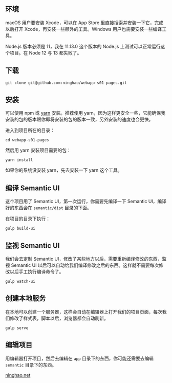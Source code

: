 ## 环境
macOS 用户要安装 Xcode，可以在 App Store 里直接搜索并安装一下它，完成以后打开 Xcode，再安装一些额外的工具。Windows 用户也需要安装一些编译工具。

Node.js 版本必须是 11，我在 11.13.0 这个版本的 Node.js 上测试可以正常运行这个项目。在 Node 12 与 13 都失败了。

## 下载

```
git clone git@github.com:ninghao/webapp-s01-pages.git
```

## 安装
可以使用 npm 或 [yarn](https://yarnpkg.com/zh-Hans/) 安装。推荐使用 yarn，因为这样更安全一些，它能确保我安装的包的版本跟你即将安装的包的版本一致，另外安装的速度也会更快。

进入到项目所在的目录：
```
cd webapp-s01-pages
```
然后用 yarn 安装项目需要的包：
```
yarn install
```
如果你的系统没安装 yarn，先去安装一下 yarn 这个工具。

## 编译 Semantic UI
这个项目用了 Semantic UI，第一次运行，你需要先编译一下 Semantic UI，编译好的东西会在 `semantic/dist` 目录的下面。

在项目的目录下执行：

```
gulp build-ui
```

## 监视 Semantic UI
我们会去定制 Semantic UI，修改了某些地方以后，需要重新编译修改的东西，监视 Semantic UI 以后可以自动给我们编译修改之后的东西。这样就不需要每次修改以后手工执行编译命令了。

```
gulp watch-ui
```

## 创建本地服务
在本地可以创建一个服务器，这样会自动在编辑器上打开我们的项目页面，每次我们修改了样式表，脚本以后，浏览器都会自动刷新。

```
gulp serve
```

## 编辑项目
用编辑器打开项目，然后去编辑在 `app` 目录下的东西，你可能还需要去编辑 `semantic` 目录下的东西。

[ninghao.net](http://ninghao.net)
